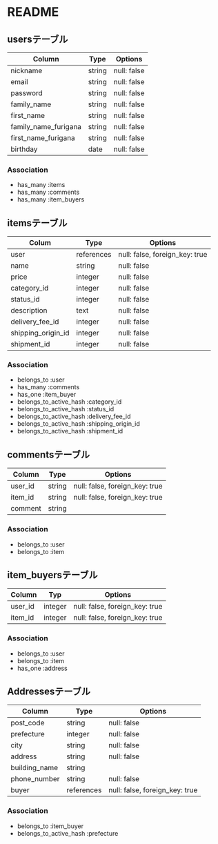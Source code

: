 # README

## usersテーブル
| Column               | Type   | Options     |
| ---------------------|--------|-------------|
| nickname             | string | null: false |
| email                | string | null: false |
| password             | string | null: false |
| family_name          | string | null: false |
| first_name           | string | null: false |
| family_name_furigana | string | null: false |
| first_name_furigana  | string | null: false |
| birthday             | date   | null: false |

### Association
- has_many :items
- has_many :comments
- has_many :item_buyers

## itemsテーブル
| Colum              | Type       | Options                        |
|--------------------|------------|--------------------------------|
| user               | references | null: false, foreign_key: true |
| name               | string     | null: false                    |
| price              | integer    | null: false                    |
| category_id        | integer    | null: false                    |
| status_id          | integer    | null: false                    |
| description        | text       | null: false                    |
| delivery_fee_id    | integer    | null: false                    |
| shipping_origin_id | integer    | null: false                    |
| shipment_id        | integer    | null: false                    |

### Association
- belongs_to :user
- has_many :comments
- has_one :item_buyer
- belongs_to_active_hash :category_id
- belongs_to_active_hash :status_id
- belongs_to_active_hash :delivery_fee_id
- belongs_to_active_hash :shipping_origin_id
- belongs_to_active_hash :shipment_id

## commentsテーブル
| Column   | Type   | Options                        |
|----------|--------|--------------------------------|
| user_id  | string | null: false, foreign_key: true |
| item_id  | string | null: false, foreign_key: true |
| comment  | string |                                |

### Association
- belongs_to :user
- belongs_to :item

## item_buyersテーブル
| Column  | Typ     | Options                        |
| --------|---------|--------------------------------|
| user_id | integer | null: false, foreign_key: true |
| item_id | integer | null: false, foreign_key: true |

### Association
- belongs_to :user
- belongs_to :item
- has_one :address

## Addressesテーブル
| Column        | Type       | Options                        |
| --------------|------------|--------------------------------|
| post_code     | string     | null: false                    |
| prefecture    | integer    | null: false                    |
| city          | string     | null: false                    |
| address       | string     | null: false                    |
| building_name | string     |                                |
| phone_number  | string     | null: false                    |
| buyer         | references | null: false, foreign_key: true |

### Association
- belongs_to :item_buyer
- belongs_to_active_hash :prefecture